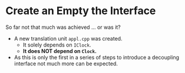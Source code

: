 # Create an Empty the Interface

So far not that much was achieved … or was it?

- A new translation unit `appl.cpp` was created.
  - It solely depends on `IClock`.
  - **It does NOT depend on `Clock`.**
- As this is only the first in a series of steps to
  introduce a decoupling interface not much more can be
  expected.

